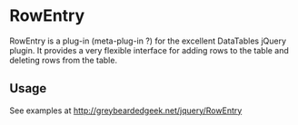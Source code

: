 # RowEntry

RowEntry is a plug-in (meta-plug-in ?) for the excellent DataTables jQuery plugin.
It provides a very flexible interface for adding rows to the table and deleting rows from the table.

## Usage
See examples at http://greybeardedgeek.net/jquery/RowEntry


